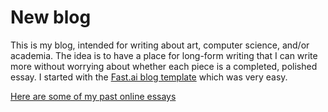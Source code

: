 # New blog

This is my blog, intended for writing about art, computer science, and/or academia. The idea is to have a place for long-form writing that I can write more without worrying about whether each piece is a completed, polished essay. I started with the [Fast.ai blog template](https://www.fast.ai/2020/01/16/fast_template/) which was very easy.

[Here are some of my past online essays](https://www.dgp.toronto.edu/~hertzman/blogposts.html)
